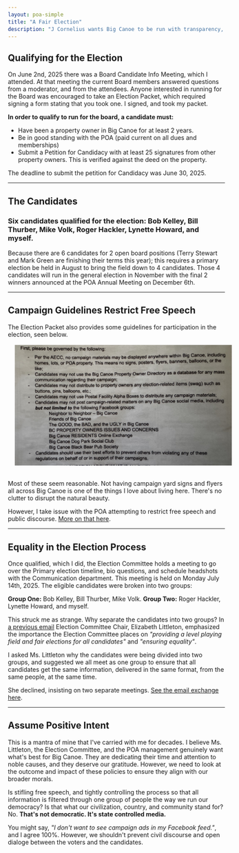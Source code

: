 ```yaml
---
layout: poa-simple
title: "A Fair Election"
description: "J Cornelius wants Big Canoe to be run with transparency, accountability, and fiscal responsibility."
---
```


## Qualifying for the Election

On June 2nd, 2025 there was a Board Candidate Info Meeting, which I attended. At that meeting the current Board members answered questions from a moderator, and from the attendees. Anyone interested in running for the Board was encouraged to take an Election Packet, which required signing a form stating that you took one. I signed, and took my packet.

**In order to qualify to run for the board, a candidate must:**
- Have been a property owner in Big Canoe for at least 2 years.
- Be in good standing with the POA (paid current on all dues and memberships)
- Submit a Petition for Candidacy with at least 25 signatures from other property owners. This is verified against the deed on the property.

The deadline to submit the petition for Candidacy was June 30, 2025.

----

## The Candidates

### Six candidates qualified for the election: Bob Kelley, Bill Thurber, Mike Volk, Roger Hackler, Lynette Howard, and myself.

Because there are 6 candidates for 2 open board positions (Terry Stewart and Mark Green are finishing their terms this year); this requires a primary election be held in August to bring the field down to 4 candidates.  Those 4 candidates will run in the general election in November with the final 2 winners announced at the POA Annual Meeting on December 6th.

----

## Campaign Guidelines Restrict Free Speech

The Election Packet also provides some guidelines for participation in the election, seen below.
<img src="campaign-guidelines.jpeg" alt="Campaign Guidelines" width="600" style="margin:1rem;">

Most of these seem reasonable. Not having campaign yard signs and flyers all across Big Canoe is one of the things I love about living here. There's no clutter to disrupt the natural beauty.

However, I take issue with the POA attempting to restrict free speech and public discourse. [More on that here](public-discourse).



----

## Equality in the Election Process

Once qualified, which I did, the Election Committee holds a meeting to go over the Primary election timeline, bio questions, and schedule headshots with the Communication department. This meeting is held on Monday July 14th, 2025. The eligible candidates were broken into two groups:

**Group One:** Bob Kelley, Bill Thurber, Mike Volk.
**Group Two:** Roger Hackler, Lynette Howard, and myself.

This struck me as strange. Why separate the candidates into two groups? In [a previous email](public-campaign-discourse.pdf) Election Committee Chair, Elizabeth Littleton, emphasized the importance the Election Committee places on *"providing a level playing field and fair elections for all candidates"* and *"ensuring equality"*. 

I asked Ms. Littleton why the candidates were being divided into two groups, and suggested we all meet as one group to ensure that all candidates get the same information, delivered in the same format, from the same people, at the same time. 

She declined, insisting on two separate meetings. [See the email exchange here](Upcoming-Election-Information.pdf).

----

## Assume Positive Intent

This is a mantra of mine that I've carried with me for decades. I believe Ms. Littleton, the Election Committee, and the POA management genuinely want what's best for Big Canoe. They are dedicating their time and attention to noble causes, and they deserve our gratitude. However, we need to look at the outcome and impact of these policies to ensure they align with our broader morals. 

Is stifling free speech, and tightly controlling the process so that all information is filtered through one group of people the way we run our democracy? Is that what our civilization, country, and community stand for? No. **That's not democratic. It's state controlled media.**

You might say, *"I don't want to see campaign ads in my Facebook feed."*, and I agree 100%. However, we shouldn't prevent civil discourse and open dialoge between the voters and the candidates.